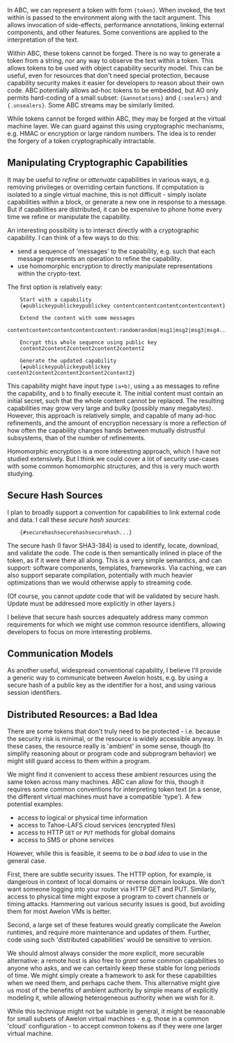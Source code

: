 
In ABC, we can represent a token with form `{token}`. When invoked, the text within is passed to the environment along with the tacit argument. This allows invocation of side-effects, performance annotations, linking external components, and other features. Some conventions are applied to the interpretation of the text.

Within ABC, these tokens cannot be forged. There is no way to generate a token from a string, nor any way to observe the text within a token. This allows tokens to be used with object capability security model. This can be useful, even for resources that don't need special protection, because capability security makes it easier for developers to reason about their own code. ABC potentially allows ad-hoc tokens to be embedded, but AO only permits hard-coding of a small subset: `{&annotations}` and `{:sealers}` and `{.unsealers}`. Some ABC streams may be similarly limited.

While tokens cannot be forged within ABC, they may be forged at the virtual machine layer. We can guard against this using cryptographic mechanisms, e.g. HMAC or encryption or large random numbers. The idea is to render the forgery of a token cryptographically intractable.

## Manipulating Cryptographic Capabilities

It may be useful to *refine* or *attenuate* capabilities in various ways, e.g. removing privileges or overriding certain functions. If computation is isolated to a single virtual machine, this is not difficult - simply isolate capabilities within a block, or generate a new one in response to a message. But if capabilities are distributed, it can be expensive to phone home every time we refine or manipulate the capability.

An interesting possibility is to interact directly with a cryptographic capability. I can think of a few ways to do this:

* send a sequence of 'messages' to the capability, e.g. such that each message represents an operation to refine the capability. 
* use homomorphic encryption to directly manipulate representations within the crypto-text.

The first option is relatively easy:

        Start with a capability
        {◈publickeypublickeypublickey contentcontentcontentcontentcontent}

        Extend the content with some messages 
        contentcontentcontentcontentcontent:randomrandom|msg1|msg2|msg3|msg4...

        Encrypt this whole sequence using public key
        content2content2content2content2content2

        Generate the updated capability
        {◈publickeypublickeypublickey content2content2content2content2content2}

This capability might have input type `(a+b)`, using `a` as messages to refine the capability, and `b` to finally execute it. The initial content must contain an initial secret, such that the whole content cannot be replaced. The resulting capabilities may grow very large and bulky (possibly many megabytes). However, this approach is relatively simple, and capable of many ad-hoc refinements, and the amount of encryption necessary is more a reflection of how often the capability changes hands between mutually distrustful subsystems, than of the number of refinements.

Homomorphic encryption is a more interesting approach, which I have not studied extensively. But I think we could cover a lot of security use-cases with some common homomorphic structures, and this is very much worth studying.

## Secure Hash Sources

I plan to broadly support a convention for capabilities to link external code and data. I call these *secure hash sources*:

        {#securehashsecurehashsecurehash...}

The secure hash (I favor SHA3-384) is used to identify, locate, download, and validate the code. The code is then semantically inlined in place of the token, as if it were there all along. This is a very simple semantics, and can support: software components, templates, frameworks. Via caching, we can also support separate compilation, potentially with much heavier optimizations than we would otherwise apply to streaming code.

(Of course, you cannot *update* code that will be validated by secure hash. Update must be addressed more explicitly in other layers.)

I believe that secure hash sources adequately address many common requirements for which we might use common resource identifiers, allowing developers to focus on more interesting problems.

## Communication Models

As another useful, widespread conventional capability, I believe I'll provide a generic way to communicate between Awelon hosts, e.g. by using a secure hash of a public key as the identifier for a host, and using various session identifiers.

## Distributed Resources: a Bad Idea

There are some tokens that don't truly need to be protected - i.e. because the security risk is minimal, or the resource is widely accessible anyway. In these cases, the resource really is 'ambient' in some sense, though (to simplify reasoning about or program code and subprogram behavior) we might still guard access to them within a program.

We might find it convenient to access these ambient resources using the same token across many machines. ABC can allow for this, though it requires some common conventions for interpreting token text (in a sense, the different virtual machines must have a compatible 'type'). A few potential examples:

* access to logical or physical time information 
* access to Tahoe-LAFS cloud services (encrypted files)
* access to HTTP `GET` or `PUT` methods for global domains 
* access to SMS or phone services

However, while this is feasible, it seems to be *a bad idea* to use in the general case.

First, there are subtle security issues. The HTTP option, for example, is dangerous in context of local domains or reverse domain lookups. We don't want someone logging into your router via HTTP GET and PUT. Similarly, access to physical time might expose a program to covert channels or timing attacks. Hammering out various security issues is good, but avoiding them for most Awelon VMs is better.

Second, a large set of these features would greatly complicate the Awelon runtimes, and require more maintenance and updates of them. Further, code using such 'distributed capabilities' would be sensitive to version.

We should almost always consider the more explicit, more securable alternative: a remote host is also free to *grant* some common capabilities to anyone who asks, and we can certainly keep these stable for long periods of time. We might simply create a framework to ask for these capabilities when we need them, and perhaps cache them. This alternative might give us most of the benefits of ambient authority by simple means of explicitly modeling it, while allowing heterogeneous authority when we wish for it.

While this technique might not be suitable in general, it might be reasonable for small subsets of Awelon virtual machines - e.g. those in a common 'cloud' configuration - to accept common tokens as if they were one larger virtual machine.

